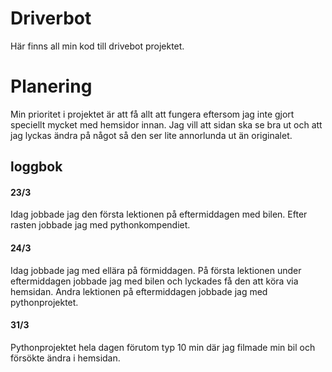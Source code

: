 # Driverbot
Här finns all min kod till drivebot projektet. 

# Planering
Min prioritet i projektet är att få allt att fungera eftersom jag inte gjort speciellt mycket med hemsidor innan. Jag vill att sidan ska se bra ut och att jag lyckas ändra på något så den ser lite annorlunda ut än originalet.

## loggbok
#### 23/3
Idag jobbade jag den första lektionen på eftermiddagen med bilen. Efter rasten jobbade jag med pythonkompendiet. 

#### 24/3
Idag jobbade jag med ellära på förmiddagen. På första lektionen under eftermiddagen jobbade jag med bilen och lyckades få den att köra via hemsidan. Andra lektionen på eftermiddagen jobbade jag med pythonprojektet.

#### 31/3
Pythonprojektet hela dagen förutom typ 10 min där jag filmade min bil och försökte ändra i hemsidan. 
